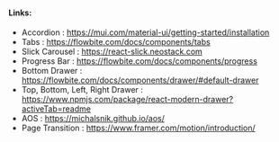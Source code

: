#### Links:

* Accordion : https://mui.com/material-ui/getting-started/installation
* Tabs : https://flowbite.com/docs/components/tabs
* Slick Carousel : https://react-slick.neostack.com
* Progress Bar : https://flowbite.com/docs/components/progress
* Bottom Drawer : https://flowbite.com/docs/components/drawer/#default-drawer
* Top, Bottom, Left, Right Drawer : https://www.npmjs.com/package/react-modern-drawer?activeTab=readme
* AOS : https://michalsnik.github.io/aos/
* Page Transition : https://www.framer.com/motion/introduction/

